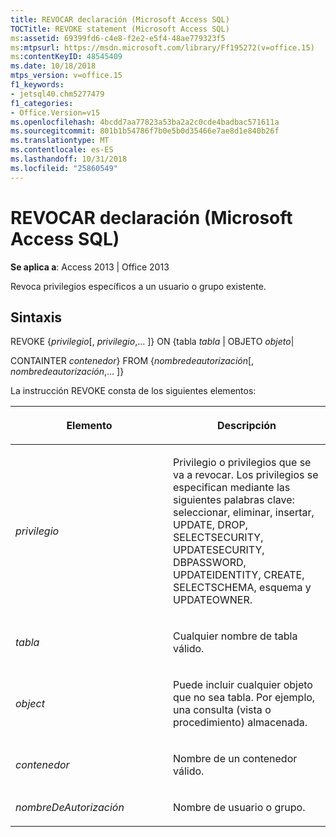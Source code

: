 ```yaml
---
title: REVOCAR declaración (Microsoft Access SQL)
TOCTitle: REVOKE statement (Microsoft Access SQL)
ms:assetid: 69399fd6-c4e8-f2e2-e5f4-48ae779323f5
ms:mtpsurl: https://msdn.microsoft.com/library/Ff195272(v=office.15)
ms:contentKeyID: 48545409
ms.date: 10/18/2018
mtps_version: v=office.15
f1_keywords:
- jetsql40.chm5277479
f1_categories:
- Office.Version=v15
ms.openlocfilehash: 4bcdd7aa77823a53ba2a2c0cde4badbac571611a
ms.sourcegitcommit: 801b1b54786f7b0e5b0d35466e7ae8d1e840b26f
ms.translationtype: MT
ms.contentlocale: es-ES
ms.lasthandoff: 10/31/2018
ms.locfileid: "25860549"
---
```

# <a name="revoke-statement-microsoft-access-sql"></a>REVOCAR declaración (Microsoft Access SQL)

**Se aplica a**: Access 2013 | Office 2013

Revoca privilegios específicos a un usuario o grupo existente.

## <a name="syntax"></a>Sintaxis

REVOKE {*privilegio*\[, *privilegio*,... \]} ON {tabla *tabla* | OBJETO *objeto*|

CONTAINTER *contenedor*} FROM {*nombredeautorización*\[, *nombredeautorización*,... \]}

La instrucción REVOKE consta de los siguientes elementos:

<table>
<colgroup>
<col style="width: 50%" />
<col style="width: 50%" />
</colgroup>
<thead>
<tr class="header">
<th><p>Elemento</p></th>
<th><p>Descripción</p></th>
</tr>
</thead>
<tbody>
<tr class="odd">
<td><p><em>privilegio</em></p></td>
<td><p>Privilegio o privilegios que se va a revocar. Los privilegios se especifican mediante las siguientes palabras clave: seleccionar, eliminar, insertar, UPDATE, DROP, SELECTSECURITY, UPDATESECURITY, DBPASSWORD, UPDATEIDENTITY, CREATE, SELECTSCHEMA, esquema y UPDATEOWNER.</p></td>
</tr>
<tr class="even">
<td><p><em>tabla</em></p></td>
<td><p>Cualquier nombre de tabla válido.</p></td>
</tr>
<tr class="odd">
<td><p><em>object</em></p></td>
<td><p>Puede incluir cualquier objeto que no sea tabla. Por ejemplo, una consulta (vista o procedimiento) almacenada.</p></td>
</tr>
<tr class="even">
<td><p><em>contenedor</em></p></td>
<td><p>Nombre de un contenedor válido.</p></td>
</tr>
<tr class="odd">
<td><p><em>nombreDeAutorización</em></p></td>
<td><p>Nombre de usuario o grupo.</p></td>
</tr>
</tbody>
</table>

